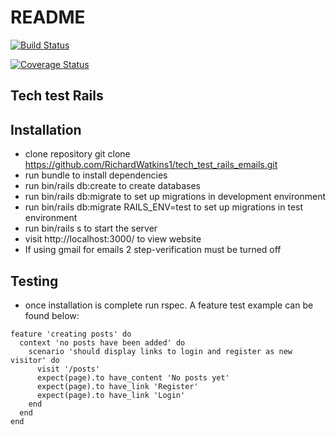 # README

[![Build Status](https://travis-ci.org/RichardWatkins1/tech_test_rails.svg?branch=master )](https://travis-ci.org/RichardWatkins1/tech_test_rails)

[![Coverage Status](https://coveralls.io/repos/github/RichardWatkins1/tech_test_rails/badge.svg?branch=master)](https://coveralls.io/github/RichardWatkins1/tech_test_rails?branch=master)

Tech test Rails
---------------

## Installation

- clone repository git clone https://github.com/RichardWatkins1/tech_test_rails_emails.git
- run bundle to install dependencies
- run bin/rails db:create to create databases
- run bin/rails db:migrate to set up migrations in development environment
- run bin/rails db:migrate RAILS_ENV=test to set up migrations in test environment
- run bin/rails s to start the server
- visit http://localhost:3000/ to view website
- If using gmail for emails 2 step-verification must be turned off

## Testing

- once installation is complete run rspec. A feature test example can be found below:

```
feature 'creating posts' do
  context 'no posts have been added' do
    scenario 'should display links to login and register as new visitor' do
      visit '/posts'
      expect(page).to have_content 'No posts yet'
      expect(page).to have_link 'Register'
      expect(page).to have_link 'Login'
    end
  end
end
```
